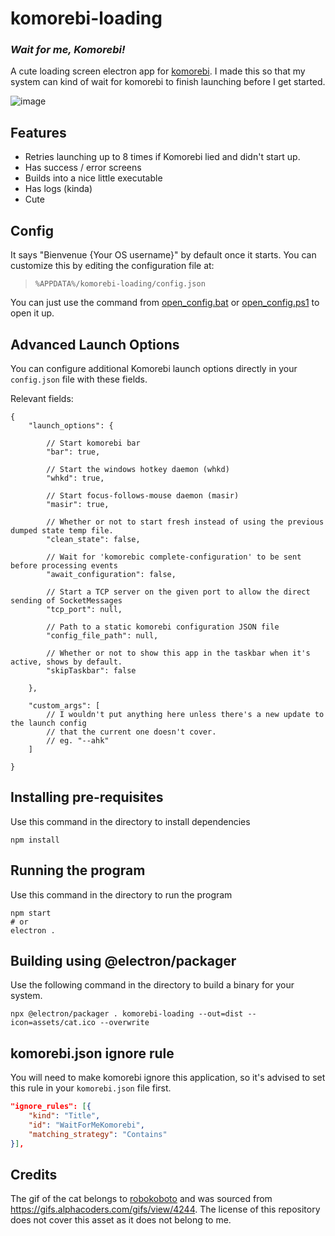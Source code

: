 # komorebi-loading

### *Wait for me, Komorebi!*

 A cute loading screen electron app for [komorebi](https://github.com/LGUG2Z/komorebi). I made this so that my system can kind of wait for komorebi to finish launching before I get started.

![image](./readme_assets/preview.gif)

## Features

- Retries launching up to 8 times if Komorebi lied and didn't start up.
- Has success / error screens
- Builds into a nice little executable
- Has logs (kinda)
- Cute

## Config

It says "Bienvenue {Your OS username}" by default once it starts. You can customize this by editing the configuration file at:

> `%APPDATA%/komorebi-loading/config.json`

You can just use the command from [open_config.bat](./open_config.bat) or [open_config.ps1](./open_config.ps1) to open it up.

## Advanced Launch Options

You can configure additional Komorebi launch options directly in your `config.json` file with these fields.

Relevant fields:

```jsonc
{
	"launch_options": {

		// Start komorebi bar
		"bar": true, 
	
	 	// Start the windows hotkey daemon (whkd)
		"whkd": true, 
	
		// Start focus-follows-mouse daemon (masir)
		"masir": true,
	
		// Whether or not to start fresh instead of using the previous dumped state temp file.
		"clean_state": false,
	
	 	// Wait for 'komorebic complete-configuration' to be sent before processing events
		"await_configuration": false,
	
		// Start a TCP server on the given port to allow the direct sending of SocketMessages
		"tcp_port": null, 
	
		// Path to a static komorebi configuration JSON file
		"config_file_path": null, 
	
		// Whether or not to show this app in the taskbar when it's active, shows by default.
		"skipTaskbar": false 

	},

	"custom_args": [
		// I wouldn't put anything here unless there's a new update to the launch config
		// that the current one doesn't cover.
		// eg. "--ahk"
	]

}
```

## Installing pre-requisites

Use this command in the directory to install dependencies

```console
npm install
```

## Running the program

Use this command in the directory to run the program

```console
npm start
# or
electron .
```

## Building using @electron/packager

Use the following command in the directory to build a binary for your system.

```console
npx @electron/packager . komorebi-loading --out=dist --icon=assets/cat.ico --overwrite
```

## komorebi.json ignore rule

You will need to make komorebi ignore this application, so it's advised to set this rule in your `komorebi.json` file first.

```json
"ignore_rules": [{
    "kind": "Title",
    "id": "WaitForMeKomorebi",
    "matching_strategy": "Contains"
}],
```


## Credits

The gif of the cat belongs to [robokoboto](https://alphacoders.com/users/profile/69089/robokoboto) and was sourced from <https://gifs.alphacoders.com/gifs/view/4244>. The license of this repository does not cover this asset as it does not belong to me.
